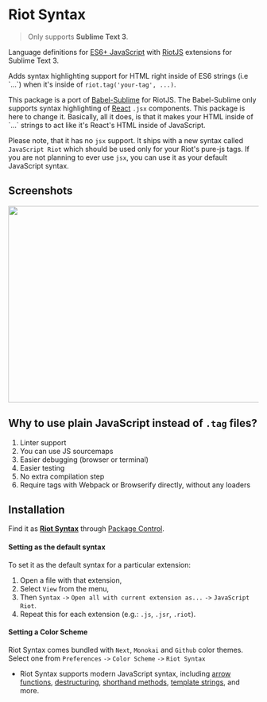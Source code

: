 # Riot Syntax

> Only supports **Sublime Text 3**.

Language definitions for [ES6+ JavaScript](http://kangax.github.io/compat-table/es6/) with [RiotJS](http://riotjs.com) extensions for Sublime Text 3.

Adds syntax highlighting support for HTML right inside of ES6 strings (i.e \`...\`) when it's inside of `riot.tag('your-tag', ...)`.

This package is a port of [Babel-Sublime](https://github.com/babel/babel-sublime) for RiotJS. The Babel-Sublime only supports syntax highlighting of [React](https://github.com/facebook/react) `.jsx` components. This package is here to change it. Basically, all it does, is that it makes your HTML inside of \`...\` strings to act like it's React's HTML inside of JavaScript.

Please note, that it has no `jsx` support. It ships with a new syntax called `JavaScript Riot` which should be used only for your Riot's pure-js tags. If you are not planning to ever use `jsx`, you can use it as your default JavaScript syntax.

## Screenshots

<img src="https://raw.githubusercontent.com/ilearnio/sublime-riot-syntax/master/screenshots/before-after.png" width="587" height="396">

## Why to use plain JavaScript instead of `.tag` files?
  1. Linter support
  2. You can use JS sourcemaps
  3. Easier debugging (browser or terminal)
  4. Easier testing
  5. No extra compilation step
  6. Require tags with Webpack or Browserify directly, without any loaders

## Installation

Find it as [**Riot Syntax**](https://packagecontrol.io/packages/riot-syntax) through [Package Control](https://packagecontrol.io/).

#### Setting as the default syntax

To set it as the default syntax for a particular extension:
  1. Open a file with that extension,
  2. Select `View` from the menu,
  3. Then `Syntax` `->` `Open all with current extension as...` `->` `JavaScript Riot`.
  4. Repeat this for each extension (e.g.: `.js`, `.jsr`, `.riot`).

#### Setting a Color Scheme

Riot Syntax comes bundled with `Next`, `Monokai` and `Github` color themes. Select one from `Preferences` `->` `Color Scheme` `->` `Riot Syntax`

* Riot Syntax supports modern JavaScript syntax, including [arrow functions](https://developer.mozilla.org/en-US/docs/Web/JavaScript/Reference/Functions/Arrow_functions), [destructuring](https://developer.mozilla.org/en-US/docs/Web/JavaScript/Reference/Operators/Destructuring_assignment), [shorthand methods](https://developer.mozilla.org/en-US/docs/Web/JavaScript/Reference/Functions/Method_definitions), [template strings](https://developer.mozilla.org/en-US/docs/Web/JavaScript/Reference/template_strings), and more.
